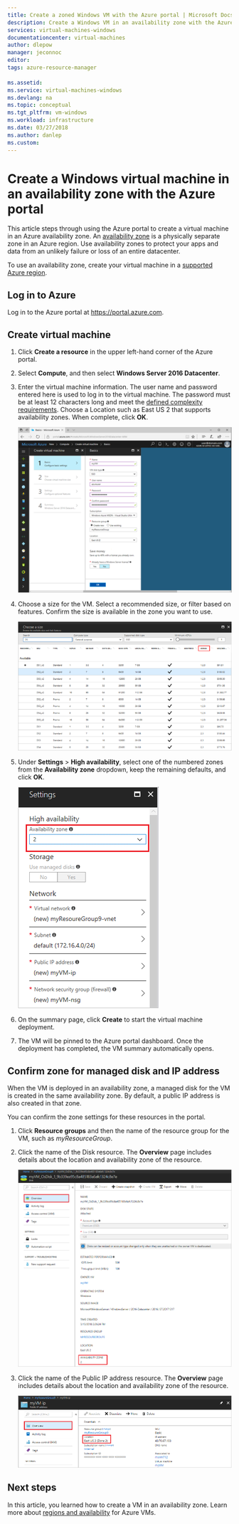 ```yaml
---
title: Create a zoned Windows VM with the Azure portal | Microsoft Docs
description: Create a Windows VM in an availability zone with the Azure portal
services: virtual-machines-windows
documentationcenter: virtual-machines
author: dlepow
manager: jeconnoc
editor: 
tags: azure-resource-manager

ms.assetid: 
ms.service: virtual-machines-windows
ms.devlang: na
ms.topic: conceptual
ms.tgt_pltfrm: vm-windows
ms.workload: infrastructure
ms.date: 03/27/2018
ms.author: danlep
ms.custom: 
---
```


# Create a Windows virtual machine in an availability zone with the Azure portal

This article steps through using the Azure portal to create a virtual machine in an Azure availability zone. An [availability zone](../../availability-zones/az-overview.md) is a physically separate zone in an Azure region. Use availability zones to protect your apps and data from an unlikely failure or loss of an entire datacenter.

To use an availability zone, create your virtual machine in a [supported Azure region](../../availability-zones/az-overview.md#services-support-by-region).

## Log in to Azure 

Log in to the Azure portal at https://portal.azure.com.

## Create virtual machine

1. Click **Create a resource** in the upper left-hand corner of the Azure portal.

2. Select **Compute**, and then select **Windows Server 2016 Datacenter**. 

3. Enter the virtual machine information. The user name and password entered here is used to log in to the virtual machine. The password must be at least 12 characters long and meet the [defined complexity requirements](faq.md#what-are-the-password-requirements-when-creating-a-vm). Choose a Location such as East US 2 that supports availability zones. When complete, click **OK**.

    ![Enter basic information about your VM in the portal blade](./media/create-portal-availability-zone/create-windows-vm-portal-basic-blade.png)

4. Choose a size for the VM. Select a recommended size, or filter based on features. Confirm the size is available in the zone you want to use.

    ![Select a VM size](./media/create-portal-availability-zone/create-windows-vm-portal-sizes.png)  

5. Under **Settings** > **High availability**, select one of the numbered zones from the **Availability zone** dropdown, keep the remaining defaults, and click **OK**.

    ![Select an availability zone](./media/create-portal-availability-zone/create-windows-vm-portal-availability-zone.png)

6. On the summary page, click **Create** to start the virtual machine deployment.

7. The VM will be pinned to the Azure portal dashboard. Once the deployment has completed, the VM summary automatically opens.

## Confirm zone for managed disk and IP address

When the VM is deployed in an availability zone, a managed disk for the VM is created in the same availability zone. By default, a public IP address is also created in that zone.

You can confirm the zone settings for these resources in the portal.  

1. Click **Resource groups** and then the name of the resource group for the VM, such as *myResourceGroup*.

2. Click the name of the Disk resource. The **Overview** page includes details about the location and availability zone of the resource.

    ![Availability zone for managed disk](./media/create-portal-availability-zone/create-windows-vm-portal-disk.png)

3. Click the name of the Public IP address resource. The **Overview** page includes details about the location and availability zone of the resource.

    ![Availability zone for IP address](./media/create-portal-availability-zone/create-windows-vm-portal-ip.png)



## Next steps

In this article, you learned how to create a VM in an availability zone. Learn more about [regions and availability](regions-and-availability.md) for Azure VMs.
